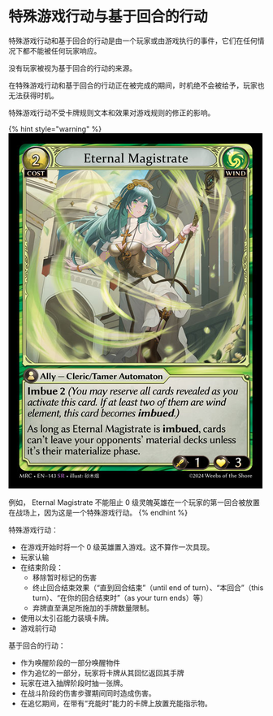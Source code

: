 # 特殊游戏行动与基于回合的行动

特殊游戏行动和基于回合的行动是由一个玩家或由游戏执行的事件，它们在任何情况下都不能被任何玩家响应。&#x20;

没有玩家被视为基于回合的行动的来源。

&#x20;在特殊游戏行动和基于回合的行动正在被完成的期间，时机绝不会被给予，玩家也无法获得时机。

&#x20;特殊游戏行动不受卡牌规则文本和效果对游戏规则的修正的影响。

{% hint style="warning" %}
![](../../.gitbook/assets/image.png)

例如， Eternal Magistrate 不能阻止 0 级灵魄英雄在一个玩家的第一回合被放置在战场上，因为这是一个特殊游戏行动。
{% endhint %}

特殊游戏行动：

* 在游戏开始时将一个 0 级英雄置入游戏。这不算作一次具现。
* 玩家认输
* 在结束阶段：
  * 移除暂时标记的伤害
  * 终止回合结束效果（“直到回合结束”（until end of turn）、“本回合”（this turn）、“在你的回合结束时”（as your turn ends）等）
  * 弃牌直至满足所施加的手牌数量限制。
* 使用以太引召能力装填卡牌。
* 游戏前行动

基于回合的行动：

* 作为唤醒阶段的一部分唤醒物件
* 作为追忆的一部分，玩家将卡牌从其回忆返回其手牌
* 玩家在进入抽牌阶段时抽一张牌。
* 在战斗阶段的伤害步骤期间同时造成伤害。
* 在追忆期间，在带有“充能时”能力的卡牌上放置充能指示物。
